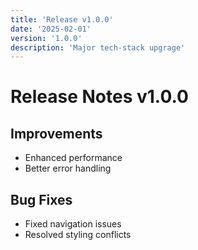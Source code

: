 ```yaml
---
title: 'Release v1.0.0'
date: '2025-02-01'
version: '1.0.0'
description: 'Major tech-stack upgrage'
---
```


# Release Notes v1.0.0

## Improvements

- Enhanced performance
- Better error handling

## Bug Fixes

- Fixed navigation issues
- Resolved styling conflicts
